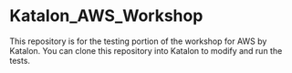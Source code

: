 # Katalon_AWS_Workshop

This repository is for the testing portion of the workshop for AWS by Katalon. You can clone this repository into Katalon to modify and run the tests.
